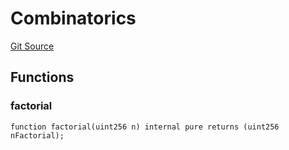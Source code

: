 # Combinatorics
[Git Source](https://github.com//PermissionlessGames/degen-casino/blob/8f564bd894e4d8b7918fd7e00e2ed41e964e7980/src/libraries/Combinatorics.sol)


## Functions
### factorial


```solidity
function factorial(uint256 n) internal pure returns (uint256 nFactorial);
```

